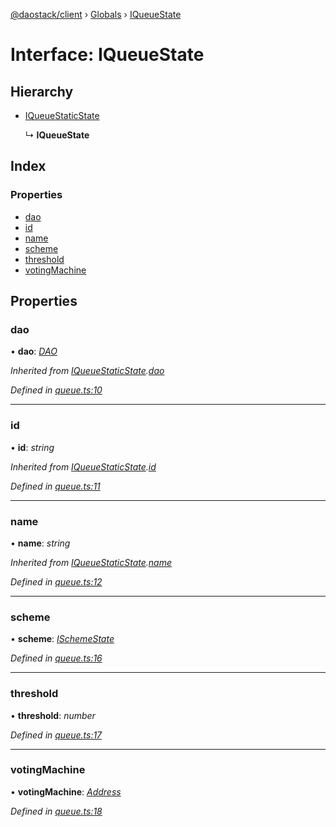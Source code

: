 [@daostack/client](../README.md) › [Globals](../globals.md) › [IQueueState](iqueuestate.md)

# Interface: IQueueState

## Hierarchy

* [IQueueStaticState](iqueuestaticstate.md)

  ↳ **IQueueState**

## Index

### Properties

* [dao](iqueuestate.md#dao)
* [id](iqueuestate.md#id)
* [name](iqueuestate.md#name)
* [scheme](iqueuestate.md#scheme)
* [threshold](iqueuestate.md#threshold)
* [votingMachine](iqueuestate.md#votingmachine)

## Properties

###  dao

• **dao**: *[DAO](../classes/dao.md)*

*Inherited from [IQueueStaticState](iqueuestaticstate.md).[dao](iqueuestaticstate.md#dao)*

*Defined in [queue.ts:10](https://github.com/daostack/client/blob/a73e635/src/queue.ts#L10)*

___

###  id

• **id**: *string*

*Inherited from [IQueueStaticState](iqueuestaticstate.md).[id](iqueuestaticstate.md#id)*

*Defined in [queue.ts:11](https://github.com/daostack/client/blob/a73e635/src/queue.ts#L11)*

___

###  name

• **name**: *string*

*Inherited from [IQueueStaticState](iqueuestaticstate.md).[name](iqueuestaticstate.md#name)*

*Defined in [queue.ts:12](https://github.com/daostack/client/blob/a73e635/src/queue.ts#L12)*

___

###  scheme

• **scheme**: *[ISchemeState](ischemestate.md)*

*Defined in [queue.ts:16](https://github.com/daostack/client/blob/a73e635/src/queue.ts#L16)*

___

###  threshold

• **threshold**: *number*

*Defined in [queue.ts:17](https://github.com/daostack/client/blob/a73e635/src/queue.ts#L17)*

___

###  votingMachine

• **votingMachine**: *[Address](../globals.md#address)*

*Defined in [queue.ts:18](https://github.com/daostack/client/blob/a73e635/src/queue.ts#L18)*
